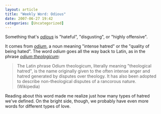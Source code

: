 ```yaml
---
layout: article
title: "Weekly Word: Odious"
date: 2007-06-27 19:42
categories: [Uncategorized]
---
```

Something that's <em><a href="http://dictionary.reference.com/browse/odious">odious</a></em> is "hateful", "disgusting", or "highly offensive".

It comes from <em><a href="http://dictionary.reference.com/browse/odium">odium</a></em>, a noun meaning "intense hatred" or the "quality of being hated". The word <em>odium</em> goes all the way back to Latin, as in the phrase <em><a href="http://en.wikipedia.org/wiki/Odium_theologicum">odium theologicum</a></em>:

<blockquote>
The Latin phrase Odium theologicum, literally meaning "theological hatred", is the name originally given to the often intense anger and hatred generated by disputes over theology. It has also been adopted to describe non-theological disputes of a rancorous nature. (Wikipedia)
</blockquote>

Reading about this word made me realize just how many types of hatred we've defined. On the bright side, though, we probably have even more words for different types of love.
